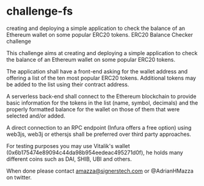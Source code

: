 # challenge-fs
creating and deploying a simple application to check the balance of an Ethereum wallet on some popular ERC20 tokens.
ERC20 Balance Checker challenge

This challenge aims at creating and deploying a simple application to check the balance of an Ethereum wallet on some popular ERC20 tokens.

The application shall have a front-end asking for the wallet address and offering a list of the ten most popular ERC20 tokens. Additional tokens may be added to the list using their contract address.

A serverless back-end shall connect to the Ethereum blockchain to provide basic information for the tokens in the list (name, symbol, decimals) and the properly formatted balance for the wallet on those of them that were selected and/or added.

A direct connection to an RPC endpoint (Infura offers a free option) using web3js, web3j or ethersjs shall be preferred over third party approaches.

For testing purposes you may use Vitalik's wallet (0x6b175474e89094c44da98b954eedeac495271d0f), he holds many different coins such as DAI, SHIB, UBI and others.

When done please contact amazza@signerstech.com or @AdrianHMazza on twitter.





